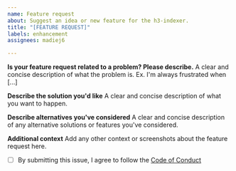 ```yaml
---
name: Feature request
about: Suggest an idea or new feature for the h3-indexer.
title: "[FEATURE REQUEST]"
labels: enhancement
assignees: madiej6

---
```


**Is your feature request related to a problem? Please describe.**
A clear and concise description of what the problem is. Ex. I'm always frustrated when [...]

**Describe the solution you'd like**
A clear and concise description of what you want to happen.

**Describe alternatives you've considered**
A clear and concise description of any alternative solutions or features you've considered.

**Additional context**
Add any other context or screenshots about the feature request here.

- [ ] By submitting this issue, I agree to follow the [Code of Conduct](https://github.com/amazon-science/h3-indexer/blob/main/CODE_OF_CONDUCT.md)
